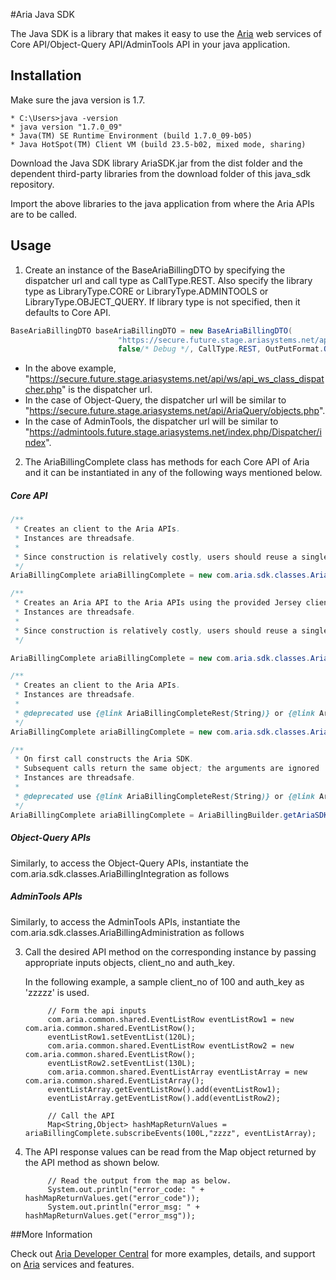 #Aria Java SDK

The Java SDK is a library that makes it easy to use the [Aria](http://www.ariasystems.com/) web services of Core API/Object-Query API/AdminTools API in your java application.

## Installation

Make sure the java version is 1.7.
```
* C:\Users>java -version
* java version "1.7.0_09"
* Java(TM) SE Runtime Environment (build 1.7.0_09-b05)
* Java HotSpot(TM) Client VM (build 23.5-b02, mixed mode, sharing)
```
Download the Java SDK library AriaSDK.jar from the dist folder and the dependent third-party libraries from the download folder of this java_sdk repository.

Import the above libraries to the java application from where the Aria APIs are to be called.

## Usage

1. Create an instance of the BaseAriaBillingDTO by specifying the dispatcher url and call type as CallType.REST. Also specify the library type as LibraryType.CORE or LibraryType.ADMINTOOLS or LibraryType.OBJECT_QUERY. If library type is not specified, then it defaults to Core API.
  ```java 
  BaseAriaBillingDTO baseAriaBillingDTO = new BaseAriaBillingDTO(
                          "https://secure.future.stage.ariasystems.net/api/ws/api_ws_class_dispatcher.php", "logger",
                          false/* Debug */, CallType.REST, OutPutFormat.OUTPUT_JSON, LibraryType.OBJECT_QUERY);   
```
  * In the above example, "https://secure.future.stage.ariasystems.net/api/ws/api_ws_class_dispatcher.php" is the dispatcher url.
  * In the case of Object-Query, the dispatcher url will be similar to 	"https://secure.future.stage.ariasystems.net/api/AriaQuery/objects.php".
  * In the case of AdminTools, the dispatcher url will be similar to "https://admintools.future.stage.ariasystems.net/index.php/Dispatcher/index".
    
2. The AriaBillingComplete class has methods for each Core API of Aria and it can be instantiated in any of the following ways mentioned below.

  ##### Core API

  ```java 
  /**
   * Creates an client to the Aria APIs.
   * Instances are threadsafe.
   *
   * Since construction is relatively costly, users should reuse a single instance across calls and across threads.   
   */
  AriaBillingComplete ariaBillingComplete = new com.aria.sdk.classes.AriaBillingCompleteRest(baseAriaBillingDTO.getUrl());
  ```

  ```java 
  /**
   * Creates an Aria API to the Aria APIs using the provided Jersey client.
   * Instances are threadsafe.
   *
   * Since construction is relatively costly, users should reuse a single instance across calls and across threads.   
   */

  AriaBillingComplete ariaBillingComplete = new com.aria.sdk.classes.AriaBillingCompleteRest(baseAriaBillingDTO.getUrl(), Client.create(new DefaultClientConfig()));
  ```
  ```java 
  /**
   * Creates an client to the Aria APIs.
   * Instances are threadsafe.
   * 
   * @deprecated use {@link AriaBillingCompleteRest(String)} or {@link AriaBillingCompleteRest(String,Client)}     
   */
  AriaBillingComplete ariaBillingComplete = new com.aria.sdk.classes.AriaBillingCompleteRest(baseAriaBillingDTO);
  ```
  ```java 
  /**
   * On first call constructs the Aria SDK.
   * Subsequent calls return the same object; the arguments are ignored
   * Instances are threadsafe.
   * 
   * @deprecated use {@link AriaBillingCompleteRest(String)} or {@link AriaBillingCompleteRest(String,Client)}     
   */
  AriaBillingComplete ariaBillingComplete = AriaBillingBuilder.getAriaSDK(baseAriaBillingDTO);
  ```
  ##### Object-Query APIs

  Similarly, to access the Object-Query APIs, instantiate the com.aria.sdk.classes.AriaBillingIntegration as follows

  ##### AdminTools APIs

  Similarly, to access the AdminTools APIs, instantiate the com.aria.sdk.classes.AriaBillingAdministration as follows

3. Call the desired API method on the corresponding instance by passing appropriate inputs objects, client_no and auth_key.

	In the following example, a sample client_no of 100 and auth_key as 'zzzzz' is used.

            // Form the api inputs
            com.aria.common.shared.EventListRow eventListRow1 = new com.aria.common.shared.EventListRow();
            eventListRow1.setEventList(120L);
            com.aria.common.shared.EventListRow eventListRow2 = new com.aria.common.shared.EventListRow();
            eventListRow2.setEventList(130L);
            com.aria.common.shared.EventListArray eventListArray = new com.aria.common.shared.EventListArray();
            eventListArray.getEventListRow().add(eventListRow1);
            eventListArray.getEventListRow().add(eventListRow2);

            // Call the API
            Map<String,Object> hashMapReturnValues = ariaBillingComplete.subscribeEvents(100L,"zzzz", eventListArray);

4. The API response values can be read from the Map object returned by the API method as shown below.

            // Read the output from the map as below.
            System.out.println("error_code: " + hashMapReturnValues.get("error_code"));
            System.out.println("error_msg: " + hashMapReturnValues.get("error_msg"));

##More Information

Check out [Aria Developer Central](http://developer.ariasystems.net) for more examples, details, and support on [Aria](http://www.ariasystems.com/) services and features.
